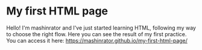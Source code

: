 # My first HTML page
Hello! I'm mashinrator and I've just started learning HTML, following my way to choose the right flow.
Here you can see the result of my first practice.
You can access it here: https://mashinrator.github.io/my-first-html-page/
